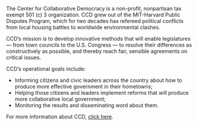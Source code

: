 The Center for Collaborative Democracy is a non-profit, nonpartisan tax exempt 501 (c) 3 organization. CCD grew out of the MIT-Harvard Public Disputes Program, which for two decades has refereed political conflicts from local housing battles to worldwide environmental clashes.

CCD’s mission is to develop innovative methods that will enable legislatures — from town councils to the U.S. Congress — to resolve their differences as constructively as possible, and thereby reach fair, sensible agreements on critical issues.

CCD’s operational goals include:

*   Informing citizens and civic leaders across the country about how to produce more effective government in their hometowns;
*   Helping those citizens and leaders implement reforms that will produce more collaborative local government;
*   Monitoring the results and disseminating word about them.

For more information about CCD, [click here](http://www.genuinerepresentation.org/).
